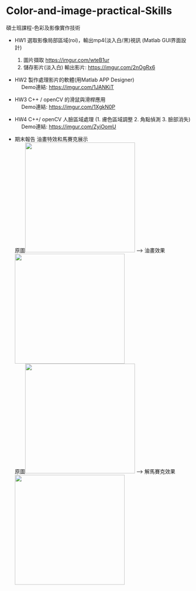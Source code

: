 # Color-and-image-practical-Skills
碩士班課程-色彩及影像實作技術

- HW1 選取影像局部區域(roi)，輸出mp4(淡入白/黑)視訊 (Matlab GUI界面設計)
  1. 圖片擷取
    https://imgur.com/wteB1ur
  2. 儲存影片(淡入白)
    輸出影片: https://imgur.com/2nOgRx6

- HW2 製作處理影片的軟體(用Matlab APP Designer)  
  &emsp; Demo連結: https://imgur.com/1JANKiT

- HW3 C++ / openCV 的滑鼠與滑桿應用  
  &emsp; Demo連結: https://imgur.com/1XgkN0P

- HW4 C++/ openCV 人臉區域處理 (1. 膚色區域調整 2. 角點偵測 3. 臉部消失)   
  &emsp; Demo連結: https://imgur.com/ZyiOomU

- 期末報告 油畫特效和馬賽克展示  
  原圖<img height='300' width='300' src="https://i.imgur.com/Li8uERz.png"> --> 油畫效果<img height='300' width='300' src="https://i.imgur.com/H2ZQw1F.png">  
  原圖<img height='300' width='300' src="https://i.imgur.com/eF9R5Ue.png"> --> 解馬賽克效果<img height='300' width='300' src="https://i.imgur.com/6o47OgR.png">  
